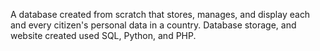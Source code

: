A database created from scratch that stores, manages, and display each and every citizen's personal data in a country. Database storage, and website created used SQL, Python, and PHP. 
